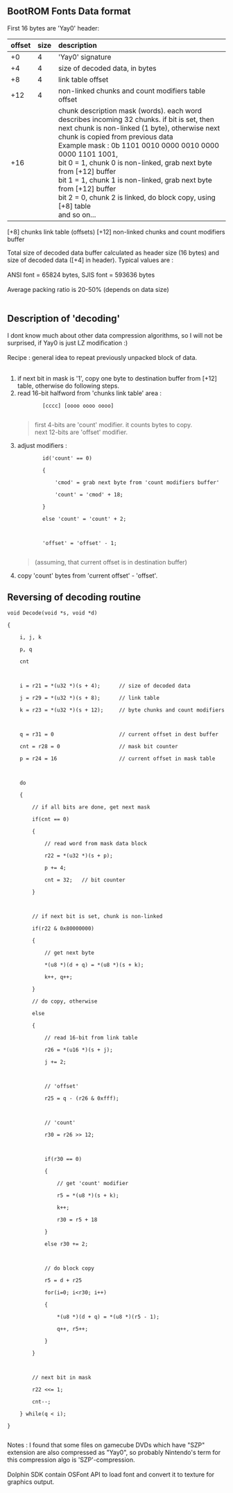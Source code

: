 ## BootROM Fonts Data format

First 16 bytes are 'Yay0' header:

|offset |size|     description|
|:------|:---|:---------------|
|  +0    |4       |'Yay0' signature|
|+4    |4       |size of decoded data, in bytes|
|+8    |4       |link table offset|
|+12   |4       |non-linked chunks and count modifiers table offset|
|+16           |  |chunk description mask (words). each word describes incoming 32 chunks. if bit is set, then next chunk is non-linked (1 byte), otherwise next chunk is copied from previous data<br>Example mask : 0b 1101 0010 0000 0010 0000 0000 1101 1001,<br>bit 0 = 1, chunk 0 is non-linked, grab next byte from [+12] buffer<br>bit 1 = 1, chunk 1 is non-linked, grab next byte from [+12] buffer<br>bit 2 = 0, chunk 2 is linked, do block copy, using [+8] table<br>and so on...<br>
<tr><td>[+8]</td><td>           </td><td>chunks link table (offsets)</td></tr>
<tr><td>[+12]</td><td>         </td><td>non-linked chunks and count modifiers buffer</td></tr></tbody></table>

Total size of decoded data buffer calculated as header size (16 bytes) and size of decoded data ([+4] in header). Typical values are :<br>
<br>
ANSI font = 65824 bytes, SJIS font = 593636 bytes<br>
<br>
Average packing ratio is 20-50% (depends on data size)<br>
<br>
<h2>Description of 'decoding'</h2>

I dont know much about other data compression algorithms, so I will not be surprised, if Yay0 is just LZ modification :)<br>
<br>
Recipe : general idea to repeat previously unpacked block of data.<br>
<br>
<ol><li>if next bit in mask is '1', copy one byte to destination buffer from [+12] table, otherwise do following steps.<br>
</li><li>read 16-bit halfword from 'chunks link table' area :<br>
<pre><code>        [cccc] [oooo oooo oooo]<br>
</code></pre>
<blockquote>first 4-bits are 'count' modifier. it counts bytes to copy.<br>
next 12-bits are 'offset' modifier.<br>
</blockquote></li><li>adjust modifiers :<br>
<pre><code>        id('count' == 0)<br>
        {<br>
            'cmod' = grab next byte from 'count modifiers buffer'<br>
            'count' = 'cmod' + 18;<br>
        }<br>
        else 'count' = 'count' + 2;<br>
<br>
        'offset' = 'offset' - 1;<br>
</code></pre>
<blockquote>(assuming, that current offset is in destination buffer)<br>
</blockquote></li><li>copy 'count' bytes from 'current offset' - 'offset'.</li></ol>

<h2>Reversing of decoding routine</h2>

<pre><code>void Decode(void *s, void *d)<br>
{<br>
    i, j, k<br>
    p, q<br>
    cnt<br>
<br>
    i = r21 = *(u32 *)(s + 4);      // size of decoded data<br>
    j = r29 = *(u32 *)(s + 8);      // link table<br>
    k = r23 = *(u32 *)(s + 12);     // byte chunks and count modifiers<br>
<br>
    q = r31 = 0                     // current offset in dest buffer<br>
    cnt = r28 = 0                   // mask bit counter<br>
    p = r24 = 16                    // current offset in mask table<br>
<br>
    do<br>
    {<br>
        // if all bits are done, get next mask<br>
        if(cnt == 0)<br>
        {<br>
            // read word from mask data block<br>
            r22 = *(u32 *)(s + p);<br>
            p += 4;<br>
            cnt = 32;   // bit counter<br>
        }<br>
<br>
        // if next bit is set, chunk is non-linked<br>
        if(r22 &amp; 0x80000000)<br>
        {<br>
            // get next byte<br>
            *(u8 *)(d + q) = *(u8 *)(s + k);<br>
            k++, q++;<br>
        }<br>
        // do copy, otherwise<br>
        else<br>
        {<br>
            // read 16-bit from link table<br>
            r26 = *(u16 *)(s + j);<br>
            j += 2;<br>
<br>
            // 'offset'<br>
            r25 = q - (r26 &amp; 0xfff);<br>
<br>
            // 'count'<br>
            r30 = r26 &gt;&gt; 12;<br>
<br>
            if(r30 == 0)<br>
            {<br>
                // get 'count' modifier<br>
                r5 = *(u8 *)(s + k);<br>
                k++;<br>
                r30 = r5 + 18<br>
            }<br>
            else r30 += 2;<br>
<br>
            // do block copy<br>
            r5 = d + r25<br>
            for(i=0; i&lt;r30; i++)<br>
            {<br>
                *(u8 *)(d + q) = *(u8 *)(r5 - 1);<br>
                q++, r5++;<br>
            }<br>
        }<br>
<br>
        // next bit in mask<br>
        r22 &lt;&lt;= 1;<br>
        cnt--;<br>
    } while(q &lt; i);<br>
}<br>
</code></pre>

Notes : I found that some files on gamecube DVDs which have "SZP" extension are also compressed as "Yay0", so probably Nintendo's term for this compression algo is 'SZP'-compression.<br>
<br>
Dolphin SDK contain OSFont API to load font and convert it to texture for graphics output.
